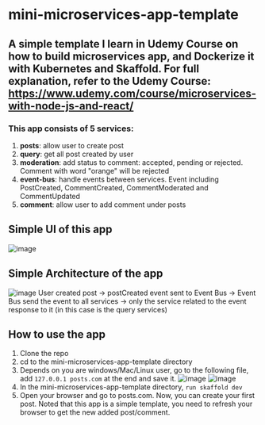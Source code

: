 # mini-microservices-app-template
## A simple template I learn in Udemy Course on how to build microservices app, and Dockerize it with Kubernetes and Skaffold. For full explanation, refer to the Udemy Course: https://www.udemy.com/course/microservices-with-node-js-and-react/
### This app consists of 5 services:
1. **posts**: allow user to create post
2. **query**: get all post created by user 
3. **moderation**: add status to comment: accepted, pending or rejected. Comment with word "orange" will be rejected
4. **event-bus**: handle events between services. Event including PostCreated, CommentCreated,  CommentModerated and CommentUpdated
5. **comment**: allow user to add comment under posts

## Simple UI of this app
![image](https://user-images.githubusercontent.com/35439849/101474063-9220f880-3985-11eb-93b0-84d9cd845f0d.png)

## Simple Architecture of the app
![image](https://user-images.githubusercontent.com/35439849/103865167-bd227780-50fe-11eb-9e30-9e7dd5062429.png)
User created post -> postCreated event sent to Event Bus -> Event Bus send the event to all services -> only the service related to the event response to it (in this case is the query services)

## How to use the app
1. Clone the repo
2. cd to the mini-microservices-app-template directory
3. Depends on you are windows/Mac/Linux user, go to the following file, add `127.0.0.1 posts.com` at the end and save it.
   ![image](https://user-images.githubusercontent.com/35439849/103864470-9e6fb100-50fd-11eb-9bfc-3fd773ed56e5.png)
   ![image](https://user-images.githubusercontent.com/35439849/103864626-e5f63d00-50fd-11eb-81a7-239ef4982552.png)
4. In the mini-microservices-app-template directory, `run skaffold dev`
5. Open your browser and go to posts.com. Now, you can create your first post. Noted that this app is a simple template, you need to refresh your browser to get the new added post/comment.
    
